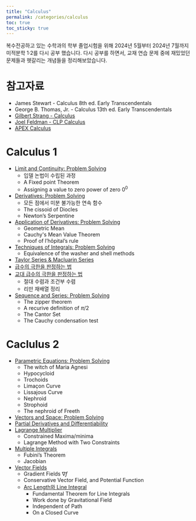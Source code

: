 ```yaml
---
title: "Calculus"
permalink: /categories/calculus
toc: true
toc_sticky: true
---
```


복수전공하고 있는 수학과의 학부 졸업시험을 위해 2024년 5월부터 2024년 7월까지 미적분학 1·2를 다시 공부 했습니다. 다시 공부를 하면서, 교재 연습 문제 중에 재밌었던 문제들과 헷갈리는 개념들을 정리해보았습니다.

# 참고자료

- James Stewart - Calculus 8th ed. Early Transcendentals
- George B. Thomas, Jr. - Calculus 13th ed. Early Transcendentals
- [Gilbert Strang - Calculus](https://open.umn.edu/opentextbooks/textbooks/252)
- [Joel Feldman - CLP Calculus](https://personal.math.ubc.ca/~CLP/)
- [APEX Calculus](https://www.apexcalculus.com/)


# Calculus 1

- [Limit and Continuity: Problem Solving](/2024/05/01/limit-and-continuity-problem-solving/)
  - 입델 논법이 수립된 과정
  - A Fixed point Theorem
  - Assigning a value to zero power of zero $0^0$
- [Derivatives: Problem Solving](/2024/05/05/derivatives-problem-solving/)
  - 모든 점에서 미분 불가능한 연속 함수
  - The cissoid of Diocles
  - Newton’s Serpentine
- [Application of Derivatives: Problem Solving](/2024/05/20/application-of-derivatives-problem-solving/)
  - Geometric Mean
  - Cauchy's Mean Value Theorem
  - Proof of l’hôpital’s rule
- [Techniques of Integrals: Problem Solving](/2024/05/30/techniques-of-integrals-problem-solving/)
  - Equivalence of the washer and shell methods
- [Taylor Series & Macluarin Series](/2022/10/29/talyor-series-and-maclaurin-series/)
- [급수의 극한을 판정하는 법](/2024/06/08/method-of-determining-the-limit-of-a-series/)
- [교대 급수의 극한을 판정하는 법](/2024/06/08/method-of-determining-the-limit-of-an-alternating-series/)
  - 절대 수렴과 조건부 수렴
  - 리만 재배열 정리
- [Sequence and Series: Problem Solving](/2024/06/08/sequence-and-series-problem-solving/)
  - The zipper theorem
  - A recurive definition of $\pi/2$
  - The Cantor Set
  - The Cauchy condensation test


# Caclulus 2

- [Parametric Equations: Problem Solving](/2024/06/16/parametric-equations-problem-solving/)
  - The witch of Maria Agnesi
  - Hypocycloid
  - Trochoids
  - Limaçon Curve
  - Lissajous Curve
  - Nephroid
  - Strophoid
  - The nephroid of Freeth
- [Vectors and Space: Problem Solving](/2024/06/30/vectors-and-space-problem-solving/)
- [Partial Derivatives and Differentiability](/2024/07/06/prtial-derivatives-and-differentiability/)
- [Lagrange Multiplier](/2024/07/14/lagrange-multiplier/)
  - Constrained Maxima/minima
  - Lagrange Method with Two Constraints
- [Multiple Integrals](/2024/07/16/multiple-integrals/)
  - Fubini’s Theorem
  - Jacobian
- [Vector Fields](/2024/07/20/vector-fields/)
  - Gradient Fields $\nabla f$
  - Conservative Vector Field, and Potential Function
  - [Arc Length와 Line Integral](/2024/06/30/arc-length-and-line-integral/)
    - Fundamental Theorem for Line Integrals
    - Work done by Gravitational Field
    - Independent of Path
    - On a Closed Curve
